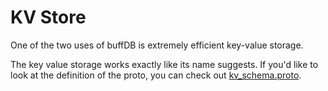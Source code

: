 # KV Store

One of the two uses of buffDB is extremely efficient key-value storage.

The key value storage works exactly like its name suggests. If you'd like to look at the definition of the proto, you can check out [kv_schema.proto](./kv_schema.proto).
